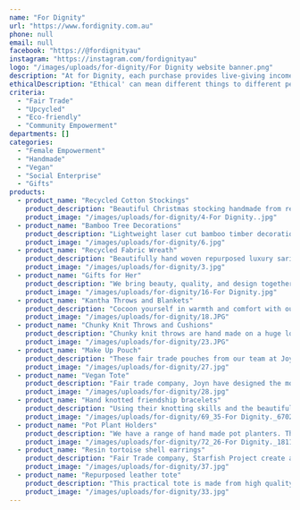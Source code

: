 ```yaml
---
name: "For Dignity"
url: "https://www.fordignity.com.au"
phone: null
email: null
facebook: "https://@fordignityau"
instagram: "https://instagram.com/fordignityau"
logo: "/images/uploads/for-dignity/For Dignity website banner.png"
description: "At for Dignity, each purchase provides live-giving income to people at risk, rescued & restored from slavery and 50% of our profits go to charities working to end slavery.\r\nAs an award winning ethical enterprise, we offer you a range of quality gifts, Christmas decorations, homewares and fashion accessories that are eco friendly, fair trade certified and artisan.\r\nJoin us in our commitment to help give freedom from exploitation both for people and our planet. Visit our beautiful online boutique today."
ethicalDescription: "Ethical' can mean different things to different people. So let us explain what we mean by ethical enterprise.\r\n\r\n1. We source our range from certified fair trade and freedom business. The products you purchase are providing a life giving income for the makers their families and  provide funding for community programs.\r\n\r\n2. We want to see the end of slavery and work in collaboration with other charities seeking the same thing such as IJM and Be Slavery Free  and other smaller 'not for profits'.\r\n\r\n3. We value being sustainable environmentally, socially and as a social impact business. Many of our products are created with repurposed or recycled fabrics, metals and leather. Some are made by the ancient craftsmanship techniques passed down through generations and yet others the skill set is introduced to vocationally train women so they can establish independence.\r\n\r\n4 Finally we also have a small selection of Aussie made handcrafted products."
criteria:
  - "Fair Trade"
  - "Upcycled"
  - "Eco-friendly"
  - "Community Empowerment"
departments: []
categories:
  - "Female Empowerment"
  - "Handmade"
  - "Vegan"
  - "Social Enterprise"
  - "Gifts"
products:
  - product_name: "Recycled Cotton Stockings"
    product_description: "Beautiful Christmas stocking handmade from recycled cotton. Layers of fabric Kantha stitched together with precision and patience.\r\n-A range of patterns in either green or red tones.\r\n-Standard and mini stockings\r\n-Each stocking unique \r\n-Limited stock\r\n-Made in Bangladesh by the artisans at Basha"
    product_image: "/images/uploads/for-dignity/4-For Dignity..jpg"
  - product_name: "Bamboo Tree Decorations"
    product_description: "Lightweight laser cut bamboo timber decorations and buntings.\r\n-Mini buntings of gingerbread men or 'Merry Christmas'\r\n-Tree decorations available in a variety of styles\r\n-All created in hard wearing 3mm FSC certified bamboo"
    product_image: "/images/uploads/for-dignity/6.jpg"
  - product_name: "Recycled Fabric Wreath"
    product_description: "Beautifully hand woven repurposed luxury sari or vintage cotton wreath. If you are looking to add that special unique touch to your Christmas decorations, these textured wreaths are perfect.\r\nOnly one in each of gold, green, red, mauve and peacock fabrics\r\nMade by Basha"
    product_image: "/images/uploads/for-dignity/3.jpg"
  - product_name: "Gifts for Her"
    product_description: "We bring beauty, quality, and design together with sustainability and ethics to create this collection of Christmas gifts for her.\r\n\r\nIt is a special selection of the most treasured designs and the most popular pieces that you can gift to women of all ages.\r\n\r\nWhat modern woman wouldn't just love that you have been so thoughtful; seeking out a unique Christmas gift item that considers the care of the planet and people?"
    product_image: "/images/uploads/for-dignity/16-For Dignity.jpg"
  - product_name: "Kantha Throws and Blankets"
    product_description: "Cocoon yourself in warmth and comfort with our collection of cotton throw blankets. A beautiful collection of both new cotton or recycled cotton along with repurposed luxe saris throws and blankets.\r\n\r\nEach is carefully handmade, stitched in traditional Kantha stitching it includes baby wraps, knee rugs, indigo dyed bed covers, double and single quilts, picnic cotton blankets and throws.\r\nEach blanket is unique and beautiful. We just cannot keep up with the demand for these. But we have just got in a new collection for Christmas. But don't wait too long, they will go quick!"
    product_image: "/images/uploads/for-dignity/18.JPG"
  - product_name: "Chunky Knit Throws and Cushions"
    product_description: "Chunky knit throws are hand made on a huge loom from recycled cottons.\r\n-Every blanket a unique mix of colours and patterns\r\n-Currently we have coral/pink, blue/purples, bright greens and muted green/brown tones\r\n-Perfect to bring texture and colour to a sofa or bed."
    product_image: "/images/uploads/for-dignity/23.JPG"
  - product_name: "Make Up Pouch"
    product_description: "These fair trade pouches from our team at Joyn have been designed to make it easy to keep those makeup essential all in one, stylish place. \r\n-The pouch features the beautiful seasonal block prints from Joyn's collection whilst on the inside it is lined with waterproof fabric.\r\n-Available in mustard check or black cross prints"
    product_image: "/images/uploads/for-dignity/27.jpg"
  - product_name: "Vegan Tote"
    product_description: "Fair trade company, Joyn have designed the most beautiful tote bag It's unique feature is its side panels made of an intricate print, blue peacock, in Joyn's hand spun, woven and hand blocked printed cotton. It's a great size and light weight. You will just love it!\r\nAvailable in black or brown"
    product_image: "/images/uploads/for-dignity/28.jpg"
  - product_name: "Hand knotted friendship bracelets"
    product_description: "Using their knotting skills and the beautiful silken Italian cord, Freeleaf have created a comfortable and classy bracelet. Easy to slip on for a touch of colour.\r\n\r\nYou can support the women who has shown incredible courage to step away from her life of exploitation and rebuild her life by wearing one of her creations."
    product_image: "/images/uploads/for-dignity/69_35-For Dignity._6702.jpg"
  - product_name: "Pot Plant Holders"
    product_description: "We have a range of hand made pot planters. This monkey knot pot is one of our best sellers. But you can also have the choice of larger woven jute basket pot holder or the smokey tones of Kubu rattan.\r\nWhat is Kubu? It is a traditional technique of soaking the rattan canes in mud and leaves for about four weeks before weaving the basket.  It is a natural treatment against woodworm and other bugs and the rattan changes colour to an earthy pale grey."
    product_image: "/images/uploads/for-dignity/72_26-For Dignity._1811.jpeg"
  - product_name: "Resin tortoise shell earrings"
    product_description: "Fair Trade company, Starfish Project create a contemporary collection of jewellery for women f all ages. These fun and funky earrings are just one of their pieces.\r\nAt For Dignity we stock the largest range of their collection at the most reasonable prices.\r\nSo if you are looking for some well made, hypoallergenic earrings, necklaces or bracelets and rings, you will not want to miss seeing our collection.\r\nEach piece comes with a gift box and a story of the impact."
    product_image: "/images/uploads/for-dignity/37.jpg"
  - product_name: "Repurposed leather tote"
    product_description: "This practical tote is made from high quality full grain leather. Originally destined for landfill when a handbags company over orders their leather, Joyn repurposed the leather and use their love and skill to create a truely exceptional bag.\r\nLined with block printed cotton it is finished with quality zips and clasps. This one has one internal pocket and one external pocket. It fits the laptop and more.\r\nAvailable in black, brown and camel brown colours."
    product_image: "/images/uploads/for-dignity/33.jpg"
---
```

